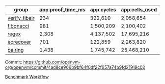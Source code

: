 | group | app.proof_time_ms | app.cycles | app.cells_used | leaf.proof_time_ms | leaf.cycles | leaf.cells_used |
| -- | -- | -- | -- | -- | -- | -- |
| [verify_fibair](https://github.com/openvm-org/openvm/blob/benchmark-results/benchmarks-pr/2192/verify_fibair-4ad8ce966b9bf64f0df22f957a74b9fd21919c02.md) | 234 |  322,610 |  2,058,654 |- | - | - |
| [fibonacci](https://github.com/openvm-org/openvm/blob/benchmark-results/benchmarks-pr/2192/fibonacci-4ad8ce966b9bf64f0df22f957a74b9fd21919c02.md) | 981 |  1,500,209 |  2,100,402 |- | - | - |
| [regex](https://github.com/openvm-org/openvm/blob/benchmark-results/benchmarks-pr/2192/regex-4ad8ce966b9bf64f0df22f957a74b9fd21919c02.md) | 2,308 |  4,137,502 |  17,695,216 |- | - | - |
| [ecrecover](https://github.com/openvm-org/openvm/blob/benchmark-results/benchmarks-pr/2192/ecrecover-4ad8ce966b9bf64f0df22f957a74b9fd21919c02.md) | 701 |  122,859 |  2,263,820 |- | - | - |
| [pairing](https://github.com/openvm-org/openvm/blob/benchmark-results/benchmarks-pr/2192/pairing-4ad8ce966b9bf64f0df22f957a74b9fd21919c02.md) | 1,438 |  1,745,742 |  25,468,210 |- | - | - |


Commit: https://github.com/openvm-org/openvm/commit/4ad8ce966b9bf64f0df22f957a74b9fd21919c02

[Benchmark Workflow](https://github.com/openvm-org/openvm/actions/runs/18998039973)

